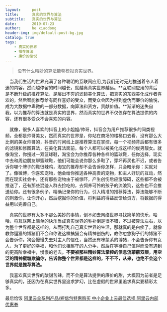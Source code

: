```yaml
---
layout:     post
title:      真实的世界与算法
subtitle:   真实的世界与算法
date:       2019-07-23
author:     he xiaodong
header-img: img/default-post-bg.jpg
catalog: true
tags:
    - 真实的世界
    - 推荐算法
    - 廉价的愉悦
---
```


> 没有什么精妙的算法能够模拟真实世界。   

&ensp;&ensp;当我们生活的世界充满了各种聪明的互联网应用,为我们无时无刻推送着令人着迷的内容，然而越停留的时间越长，就越离真实世界越远。**互联网应用的背后是不断升级的推荐算法，是层出不穷的滤镜美化算法，把真实的东西美化成作者喜欢的，然后智能推荐给有同样喜好的受众，而受众会因为得到虚伪而廉价的愉悦，成为大数据中卑微的一部分数据，向算法和资方，贡献价值。**渐渐的迷失自我，以为推荐的算法就是真实的世界，然而真实的世界不仅仅存在算法提供的内容，还有很多受众不会喜欢的内容。

&ensp;&ensp;就像，很多人喜欢的抖音上的小姐姐/帅哥，抖音会为用户推荐很多的同类视频，全都是帅哥美女，然而真实的世界是，你站在商场的楼梯口去看，没有那么大比例的美女帅哥的，抖音的时间线上是推荐算法在掌控，每一个视频背后都有很多的滤镜和修图算法，在美化算法面前，每个人都可以被美化成这样的俊男靓女。就像淘宝，你搜过一双篮球鞋，淘宝会为你推荐各种各样的篮球鞋，任你选择，现实中去和周边朋友聊篮球鞋，他们可能会说你那么多鞋了，穿坏再买也不迟，或者告诉你哪个牌子的鞋很辣鸡，淘宝的推荐却不会告诉你怎样，只会暗示你：买就对了。像微博，你喜欢宠物，他会给你推送各种高贵的宠物，和主人好玩的互动，然而在现实社会中，还有那些宠物由于被惊吓，产生创伤后应激障碍，这些都不会被推送了，还有那些混迹人群去捡吃的，去饲养可怜的孩子的流浪狗，这些也不会推送给你。还有很多例子，精确记录你的行为，引入精准的推荐算法，算法能够不断的刺激你，让你开心，然后挖掘你的价值，将利益的得益反馈给资方，将数据的得益用以完善自己。

&ensp;&ensp;真实的世界有太多不那么美妙的事情，倒不如去网络世界寻找简单的快乐，哈哈，将互联网上简单的快乐当成真实世界的弥补倒是很不错，不过被算法左右，以为整个世界都是这样的，从而打乱自己真实世界的生活，那就真的是白痴了。就像教你逗猫的博猪们不会和你说这样搞猫会有精神创伤的，教你忽悠狗子们的博猪不会告诉你，狗会慢慢失去对主人的信任，当然还有咪蒙系的博猪，不会告诉你有女人，为了更好的幸福，和他们长相厮守的人分手，然后在等待自己值得而没有遇到的更高阶幸福中，慢慢的老去。**不要被那些精妙算法掌控的信息流蒙蔽双眼，用空泛的精神蜜糖欺骗你，告诉你整个世界都是这样的，不不不，从来，也绝不会这个世界就是推荐算法。**
	
&ensp;&ensp;我喜欢真实世界的酸甜苦辣，而不会是算法提供的廉价的甜，大概因为前者是足够真实的，还因为在真实世界里追求梦幻，比在虚假的世界里追求真实要精彩太多。


最后恰饭 [阿里云全系列产品/短信包特惠购买 中小企业上云最佳选择 阿里云内部优惠券](https://www.aliyun.com/minisite/goods?userCode=0amqgcs9)